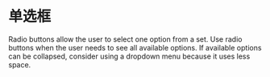 # 单选框

Radio buttons allow the user to select one option from a set. Use radio buttons when the user needs to see all available options. If available options can be collapsed, consider using a dropdown menu because it uses less space.
